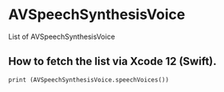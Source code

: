 # AVSpeechSynthesisVoice
List of AVSpeechSynthesisVoice


## How to fetch the list via Xcode 12 (Swift).
`print (AVSpeechSynthesisVoice.speechVoices())`
